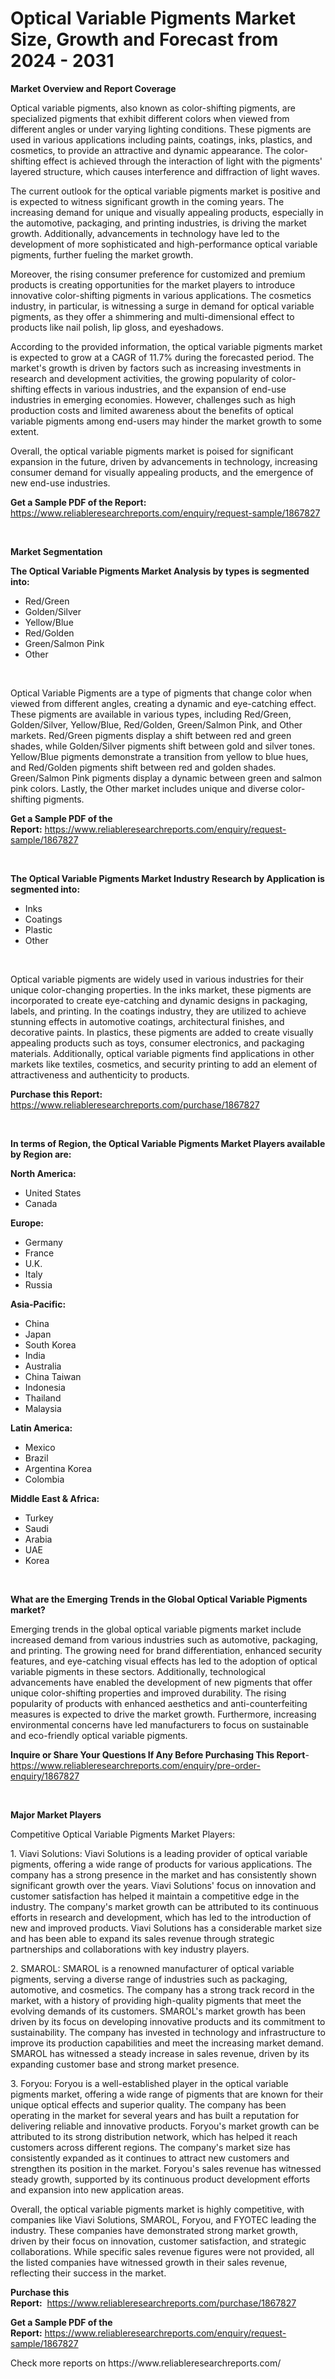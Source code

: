 <p><h1>Optical Variable Pigments Market Size, Growth and Forecast from 2024 - 2031</h1></p><p><strong>Market Overview and Report Coverage</strong></p>
<p><p>Optical variable pigments, also known as color-shifting pigments, are specialized pigments that exhibit different colors when viewed from different angles or under varying lighting conditions. These pigments are used in various applications including paints, coatings, inks, plastics, and cosmetics, to provide an attractive and dynamic appearance. The color-shifting effect is achieved through the interaction of light with the pigments' layered structure, which causes interference and diffraction of light waves.</p><p>The current outlook for the optical variable pigments market is positive and is expected to witness significant growth in the coming years. The increasing demand for unique and visually appealing products, especially in the automotive, packaging, and printing industries, is driving the market growth. Additionally, advancements in technology have led to the development of more sophisticated and high-performance optical variable pigments, further fueling the market growth.</p><p>Moreover, the rising consumer preference for customized and premium products is creating opportunities for the market players to introduce innovative color-shifting pigments in various applications. The cosmetics industry, in particular, is witnessing a surge in demand for optical variable pigments, as they offer a shimmering and multi-dimensional effect to products like nail polish, lip gloss, and eyeshadows.</p><p>According to the provided information, the optical variable pigments market is expected to grow at a CAGR of 11.7% during the forecasted period. The market's growth is driven by factors such as increasing investments in research and development activities, the growing popularity of color-shifting effects in various industries, and the expansion of end-use industries in emerging economies. However, challenges such as high production costs and limited awareness about the benefits of optical variable pigments among end-users may hinder the market growth to some extent.</p><p>Overall, the optical variable pigments market is poised for significant expansion in the future, driven by advancements in technology, increasing consumer demand for visually appealing products, and the emergence of new end-use industries.</p></p>
<p><strong>Get a Sample PDF of the Report:</strong> <a href="https://www.reliableresearchreports.com/enquiry/request-sample/1867827">https://www.reliableresearchreports.com/enquiry/request-sample/1867827</a></p>
<p>&nbsp;</p>
<p><strong>Market Segmentation</strong></p>
<p><strong>The Optical Variable Pigments Market Analysis by types is segmented into:</strong></p>
<p><ul><li>Red/Green</li><li>Golden/Silver</li><li>Yellow/Blue</li><li>Red/Golden</li><li>Green/Salmon Pink</li><li>Other</li></ul></p>
<p>&nbsp;</p>
<p><p>Optical Variable Pigments are a type of pigments that change color when viewed from different angles, creating a dynamic and eye-catching effect. These pigments are available in various types, including Red/Green, Golden/Silver, Yellow/Blue, Red/Golden, Green/Salmon Pink, and Other markets. Red/Green pigments display a shift between red and green shades, while Golden/Silver pigments shift between gold and silver tones. Yellow/Blue pigments demonstrate a transition from yellow to blue hues, and Red/Golden pigments shift between red and golden shades. Green/Salmon Pink pigments display a dynamic between green and salmon pink colors. Lastly, the Other market includes unique and diverse color-shifting pigments.</p></p>
<p><strong>Get a Sample PDF of the Report:</strong>&nbsp;<a href="https://www.reliableresearchreports.com/enquiry/request-sample/1867827">https://www.reliableresearchreports.com/enquiry/request-sample/1867827</a></p>
<p>&nbsp;</p>
<p><strong>The Optical Variable Pigments Market Industry Research by Application is segmented into:</strong></p>
<p><ul><li>Inks</li><li>Coatings</li><li>Plastic</li><li>Other</li></ul></p>
<p>&nbsp;</p>
<p><p>Optical variable pigments are widely used in various industries for their unique color-changing properties. In the inks market, these pigments are incorporated to create eye-catching and dynamic designs in packaging, labels, and printing. In the coatings industry, they are utilized to achieve stunning effects in automotive coatings, architectural finishes, and decorative paints. In plastics, these pigments are added to create visually appealing products such as toys, consumer electronics, and packaging materials. Additionally, optical variable pigments find applications in other markets like textiles, cosmetics, and security printing to add an element of attractiveness and authenticity to products.</p></p>
<p><strong>Purchase this Report:</strong>&nbsp; <a href="https://www.reliableresearchreports.com/purchase/1867827">https://www.reliableresearchreports.com/purchase/1867827</a></p>
<p>&nbsp;</p>
<p><strong>In terms of Region, the Optical Variable Pigments Market Players available by Region are:</strong></p>
<p>
    <p> <strong> North America: </strong>
        <ul>
            <li>United States</li>
            <li>Canada</li>
        </ul>
        </p> 
    <p> <strong> Europe: </strong>
        <ul>
            <li>Germany</li>
            <li>France</li>
            <li>U.K.</li>
            <li>Italy</li>
            <li>Russia</li>
        </ul>
        </p> 
    <p> <strong> Asia-Pacific: </strong>
        <ul>
            <li>China</li>
            <li>Japan</li>
            <li>South Korea</li>
            <li>India</li>
            <li>Australia</li>
            <li>China Taiwan</li>
            <li>Indonesia</li>
            <li>Thailand</li>
            <li>Malaysia</li>
        </ul>
        </p> 
    <p> <strong> Latin America: </strong>
        <ul>
            <li>Mexico</li>
            <li>Brazil</li>
            <li>Argentina Korea</li>
            <li>Colombia</li>
        </ul>
        </p> 
    <p> <strong> Middle East & Africa: </strong>
        <ul>
            <li>Turkey</li>
            <li>Saudi</li>
            <li>Arabia</li>
            <li>UAE</li>
            <li>Korea</li>
        </ul>
    </p>
    </p>
<p>&nbsp;</p>
<p><strong>What are the Emerging Trends in the Global Optical Variable Pigments market?</strong></p>
<p><p>Emerging trends in the global optical variable pigments market include increased demand from various industries such as automotive, packaging, and printing. The growing need for brand differentiation, enhanced security features, and eye-catching visual effects has led to the adoption of optical variable pigments in these sectors. Additionally, technological advancements have enabled the development of new pigments that offer unique color-shifting properties and improved durability. The rising popularity of products with enhanced aesthetics and anti-counterfeiting measures is expected to drive the market growth. Furthermore, increasing environmental concerns have led manufacturers to focus on sustainable and eco-friendly optical variable pigments.</p></p>
<p><strong>Inquire or Share Your Questions If Any Before Purchasing This Report</strong>- <a href="https://www.reliableresearchreports.com/enquiry/pre-order-enquiry/1867827">https://www.reliableresearchreports.com/enquiry/pre-order-enquiry/1867827</a></p>
<p>&nbsp;</p>
<p><strong>Major Market Players</strong></p>
<p><p>Competitive Optical Variable Pigments Market Players:</p><p>1. Viavi Solutions: Viavi Solutions is a leading provider of optical variable pigments, offering a wide range of products for various applications. The company has a strong presence in the market and has consistently shown significant growth over the years. Viavi Solutions' focus on innovation and customer satisfaction has helped it maintain a competitive edge in the industry. The company's market growth can be attributed to its continuous efforts in research and development, which has led to the introduction of new and improved products. Viavi Solutions has a considerable market size and has been able to expand its sales revenue through strategic partnerships and collaborations with key industry players.</p><p>2. SMAROL: SMAROL is a renowned manufacturer of optical variable pigments, serving a diverse range of industries such as packaging, automotive, and cosmetics. The company has a strong track record in the market, with a history of providing high-quality pigments that meet the evolving demands of its customers. SMAROL's market growth has been driven by its focus on developing innovative products and its commitment to sustainability. The company has invested in technology and infrastructure to improve its production capabilities and meet the increasing market demand. SMAROL has witnessed a steady increase in sales revenue, driven by its expanding customer base and strong market presence.</p><p>3. Foryou: Foryou is a well-established player in the optical variable pigments market, offering a wide range of pigments that are known for their unique optical effects and superior quality. The company has been operating in the market for several years and has built a reputation for delivering reliable and innovative products. Foryou's market growth can be attributed to its strong distribution network, which has helped it reach customers across different regions. The company's market size has consistently expanded as it continues to attract new customers and strengthen its position in the market. Foryou's sales revenue has witnessed steady growth, supported by its continuous product development efforts and expansion into new application areas.</p><p>Overall, the optical variable pigments market is highly competitive, with companies like Viavi Solutions, SMAROL, Foryou, and FYOTEC leading the industry. These companies have demonstrated strong market growth, driven by their focus on innovation, customer satisfaction, and strategic collaborations. While specific sales revenue figures were not provided, all the listed companies have witnessed growth in their sales revenue, reflecting their success in the market.</p></p>
<p><strong>Purchase this Report:</strong>&nbsp;&nbsp;<a href="https://www.reliableresearchreports.com/purchase/1867827">https://www.reliableresearchreports.com/purchase/1867827</a></p>
<p></p>
<p><strong>Get a Sample PDF of the Report:</strong>&nbsp;<a href="https://www.reliableresearchreports.com/enquiry/request-sample/1867827">https://www.reliableresearchreports.com/enquiry/request-sample/1867827</a></p>
<p>Check more reports on https://www.reliableresearchreports.com/</p>